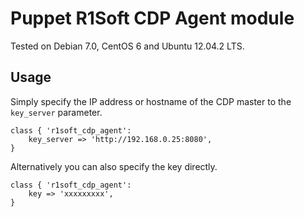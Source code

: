 Puppet R1Soft CDP Agent module
==============

Tested on Debian 7.0, CentOS 6 and Ubuntu 12.04.2 LTS.

Usage
--------------
Simply specify the IP address or hostname of the CDP master to the `key_server` parameter.

```puppet
class { 'r1soft_cdp_agent':
	key_server => 'http://192.168.0.25:8080',
}
```

Alternatively you can also specify the key directly.

```puppet
class { 'r1soft_cdp_agent':
	key => 'xxxxxxxxx',
}
```
